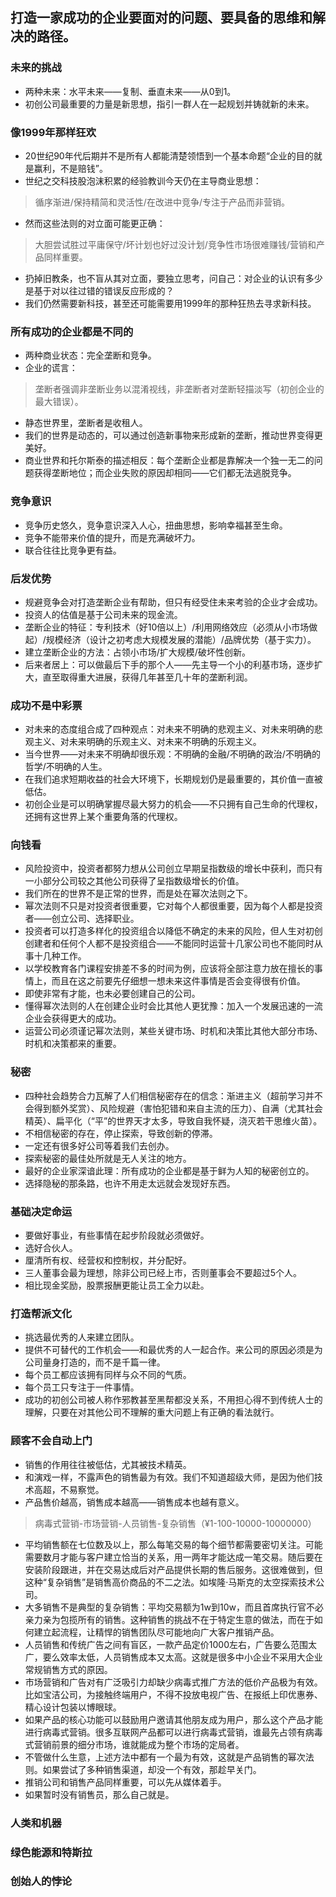 ## 打造一家成功的企业要面对的问题、要具备的思维和解决的路径。
### 未来的挑战
* 两种未来：水平未来——复制、垂直未来——从0到1。
* 初创公司最重要的力量是新思想，指引一群人在一起规划并铸就新的未来。
### 像1999年那样狂欢
* 20世纪90年代后期并不是所有人都能清楚领悟到一个基本命题“企业的目的就是赢利，不是赔钱”。
* 世纪之交科技股泡沫积累的经验教训今天仍在主导商业思想：
> 循序渐进/保持精简和灵活性/在改进中竞争/专注于产品而非营销。
* 然而这些法则的对立面可能更正确：
> 大胆尝试胜过平庸保守/坏计划也好过没计划/竞争性市场很难赚钱/营销和产品同样重要。
* 扔掉旧教条，也不盲从其对立面，要独立思考，问自己：对企业的认识有多少是基于对以往过错的错误反应形成的？
* 我们仍然需要新科技，甚至还可能需要用1999年的那种狂热去寻求新科技。
### 所有成功的企业都是不同的
* 两种商业状态：完全垄断和竞争。
* 企业的谎言：
> 垄断者强调非垄断业务以混淆视线，非垄断者对垄断轻描淡写（初创企业的最大错误）。
* 静态世界里，垄断者是收租人。
* 我们的世界是动态的，可以通过创造新事物来形成新的垄断，推动世界变得更美好。
* 商业世界和托尔斯泰的描述相反：每个垄断企业都是靠解决一个独一无二的问题获得垄断地位；而企业失败的原因却相同——它们都无法逃脱竞争。
### 竞争意识
* 竞争历史悠久，竞争意识深入人心，扭曲思想，影响幸福甚至生命。
* 竞争不能带来价值的提升，而是充满破坏力。
* 联合往往比竞争更有益。
### 后发优势
* 规避竞争会对打造垄断企业有帮助，但只有经受住未来考验的企业才会成功。
* 投资人的估值是基于公司未来的现金流。
* 垄断企业的特征：专利技术（好10倍以上）/利用网络效应（必须从小市场做起）/规模经济（设计之初考虑大规模发展的潜能）/品牌优势（基于实力）。
* 建立垄断企业的方法：占领小市场/扩大规模/破坏性创新。
* 后来者居上：可以做最后下手的那个人——先主导一个小的利基市场，逐步扩大，直至取得重大进展，获得几年甚至几十年的垄断利润。
### 成功不是中彩票
* 对未来的态度组合成了四种观点：对未来不明确的悲观主义、对未来明确的悲观主义、对未来明确的乐观主义、对未来不明确的乐观主义。
* 当今世界——对未来不明确却很乐观：不明确的金融/不明确的政治/不明确的哲学/不明确的人生。
* 在我们追求短期收益的社会大环境下，长期规划仍是最重要的，其价值一直被低估。
* 初创企业是可以明确掌握尽最大努力的机会——不只拥有自己生命的代理权，还拥有这世界上某个重要角落的代理权。
### 向钱看
* 风险投资中，投资者都努力想从公司创立早期呈指数级的增长中获利，而只有一小部分公司较之其他公司获得了呈指数级增长的价值。
* 我们所在的世界不是正常的世界，而是处在幂次法则之下。
* 幂次法则不只是对投资者很重要，它对每个人都很重要，因为每个人都是投资者——创立公司、选择职业。
* 投资者可以打造多样化的投资组合以降低不确定的未来的风险，但人生对初创创建者和任何个人都不是投资组合——不能同时运营十几家公司也不能同时从事十几种工作。
* 以学校教育各门课程安排差不多的时间为例，应该将全部注意力放在擅长的事情上，而且在这之前要先仔细想一想未来这件事情是否会变得很有价值。
* 即使非常有才能，也未必要创建自己的公司。
* 懂得幂次法则的人在创建企业时会比其他人更犹豫：加入一个发展迅速的一流企业会获得更大的成功。
* 运营公司必须谨记幂次法则，某些关键市场、时机和决策比其他大部分市场、时机和决策都来的重要。
### 秘密
* 四种社会趋势合力瓦解了人们相信秘密存在的信念：渐进主义（超前学习并不会得到额外奖赏）、风险规避（害怕犯错和来自主流的压力）、自满（尤其社会精英）、扁平化（“平”的世界天才太多，导致自我怀疑，浇灭若干思维火苗）。
* 不相信秘密的存在，停止探索，导致创新的停滞。
* 一定还有很多好公司等着我们去创办。
* 探索秘密的最佳处所就是无人关注的地方。
* 最好的企业家深谙此理：所有成功的企业都是基于鲜为人知的秘密创立的。
* 选择隐秘的那条路，也许不用走太远就会发现好东西。
### 基础决定命运
* 要做好事业，有些事情在起步阶段就必须做好。
* 选好合伙人。
* 厘清所有权、经营权和控制权，并分配好。
* 三人董事会最为理想，除非公司已经上市，否则董事会不要超过5个人。
* 相比现金奖励，股票报酬更能让员工全力以赴。
### 打造帮派文化
* 挑选最优秀的人来建立团队。
* 提供不可替代的工作机会——和最优秀的人一起合作。来公司的原因必须是为公司量身打造的，而不是千篇一律。
* 每个员工都应该拥有同样与众不同的气质。
* 每个员工只专注于一件事情。
* 成功的初创公司被人称作邪教甚至黑帮都没关系，不用担心得不到传统人士的理解，只要在对其他公司不理解的重大问题上有正确的看法就行。
### 顾客不会自动上门
* 销售的作用往往被低估，尤其被技术精英。
* 和演戏一样，不露声色的销售最为有效。我们不知道超级大师，是因为他们技术高超，不易察觉。
* 产品售价越高，销售成本越高——销售成本也越有意义。
> 病毒式营销-市场营销-人员销售-复杂销售（¥1-100-10000-10000000）
* 平均销售额在七位数及以上，那么每笔交易的每个细节都需要密切关注。可能需要数月才能与客户建立恰当的关系，用一两年才能达成一笔交易。随后要在安装阶段跟进，并在交易达成后对产品提供长期的售后服务。这很难做到，但这种“复杂销售”是销售高价商品的不二之法。如埃隆·马斯克的太空探索技术公司。
* 大多销售不是典型的复杂销售：平均交易额为1w到10w，而且首席执行官不必亲力亲为包揽所有的销售。这种销售的挑战不在于特定生意的做法，而在于如何建立起流程，让精悍的销售团队尽可能地向广大客户推销产品。
* 人员销售和传统广告之间有盲区，一款产品定价1000左右，广告要么范围太广，要么效率太低，人员销售成本又太高。这就是很多中小企业不采用大企业常规销售方式的原因。
* 市场营销和广告对有广泛吸引力却缺少病毒式推广方法的低价产品极为有效。比如宝洁公司，为接触终端用户，不得不投放电视广告、在报纸上印优惠券、精心设计包装以博眼球。
* 如果产品的核心功能可以鼓励用户邀请其他朋友成为用户，那么这个产品才能进行病毒式营销。很多互联网产品都可以进行病毒式营销，谁最先占领有病毒式营销前景的细分市场，谁就能成为整个市场的定局者。
* 不管做什么生意，上述方法中都有一个最为有效，这就是产品销售的幂次法则。如果尝试了多种销售渠道，却没一个有效，那趁早关门。
* 推销公司和销售产品同样重要，可以先从媒体着手。
* 如果暂时没有销售员，那么自己就是。
### 人类和机器
### 绿色能源和特斯拉
### 创始人的悖论
